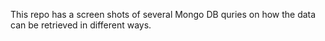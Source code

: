 This repo has a screen shots of several Mongo DB quries on how the data can be retrieved in different ways.
